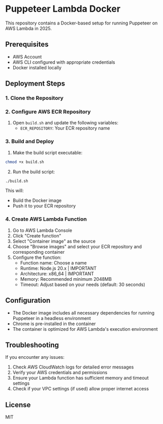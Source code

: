 # Puppeteer Lambda Docker

This repository contains a Docker-based setup for running Puppeteer on AWS Lambda in 2025.

## Prerequisites

- AWS Account
- AWS CLI configured with appropriate credentials
- Docker installed locally

## Deployment Steps

### 1. Clone the Repository

### 2. Configure AWS ECR Repository

1. Open `build.sh` and update the following variables:
   - `ECR_REPOSITORY`: Your ECR repository name

### 3. Build and Deploy

1. Make the build script executable:
```bash
chmod +x build.sh
```

2. Run the build script:
```bash
./build.sh
```

This will:
- Build the Docker image
- Push it to your ECR repository

### 4. Create AWS Lambda Function

1. Go to AWS Lambda Console
2. Click "Create function"
3. Select "Container image" as the source
4. Choose "Browse images" and select your ECR repository and corresponding container
5. Configure the function:
   - Function name: Choose a name
   - Runtime: Node.js 20.x | IMPORTANT
   - Architecture: x86_64  | IMPORTANT
   - Memory: Recommended minimum 2048MB
   - Timeout: Adjust based on your needs (default: 30 seconds)

## Configuration

- The Docker image includes all necessary dependencies for running Puppeteer in a headless environment
- Chrome is pre-installed in the container
- The container is optimized for AWS Lambda's execution environment

## Troubleshooting

If you encounter any issues:
1. Check AWS CloudWatch logs for detailed error messages
2. Verify your AWS credentials and permissions
3. Ensure your Lambda function has sufficient memory and timeout settings
4. Check if your VPC settings (if used) allow proper internet access

## License

MIT 